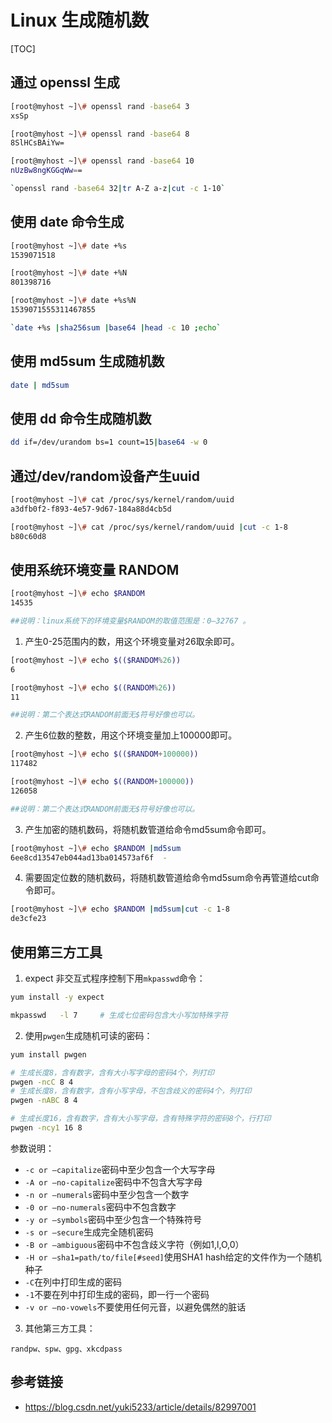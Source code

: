 # Linux 生成随机数


[TOC]

## 通过 openssl 生成

```bash
[root@myhost ~]\# openssl rand -base64 3
xsSp

[root@myhost ~]\# openssl rand -base64 8
8SlHCsBAiYw=

[root@myhost ~]\# openssl rand -base64 10
nUzBw8ngKGGqWw==

`openssl rand -base64 32|tr A-Z a-z|cut -c 1-10`
```

## 使用 date 命令生成

```bash
[root@myhost ~]\# date +%s
1539071518

[root@myhost ~]\# date +%N
801398716

[root@myhost ~]\# date +%s%N
1539071555311467855

`date +%s |sha256sum |base64 |head -c 10 ;echo`
```

## 使用 md5sum 生成随机数

```bash
date | md5sum
```

## 使用 dd 命令生成随机数

```bash
dd if=/dev/urandom bs=1 count=15|base64 -w 0
```

## 通过/dev/random设备产生uuid

```bash
[root@myhost ~]\# cat /proc/sys/kernel/random/uuid
a3dfb0f2-f893-4e57-9d67-184a88d4cb5d

[root@myhost ~]\# cat /proc/sys/kernel/random/uuid |cut -c 1-8
b80c60d8
```

## 使用系统环境变量 RANDOM

```bash
[root@myhost ~]\# echo $RANDOM
14535

##说明：linux系统下的环境变量$RANDOM的取值范围是：0–32767 。
```

1.  产生0-25范围内的数，用这个环境变量对26取余即可。

```bash
[root@myhost ~]\# echo $(($RANDOM%26))
6

[root@myhost ~]\# echo $((RANDOM%26))
11

##说明：第二个表达式RANDOM前面无$符号好像也可以。
```

2.  产生6位数的整数，用这个环境变量加上100000即可。

```bash
[root@myhost ~]\# echo $(($RANDOM+100000))
117482

[root@myhost ~]\# echo $((RANDOM+100000))
126058

##说明：第二个表达式RANDOM前面无$符号好像也可以。
```

3.  产生加密的随机数码，将随机数管道给命令md5sum命令即可。

```bash
[root@myhost ~]\# echo $RANDOM |md5sum
6ee8cd13547eb044ad13ba014573af6f  -
```

4.  需要固定位数的随机数码，将随机数管道给命令md5sum命令再管道给cut命令即可。

```bash
[root@myhost ~]\# echo $RANDOM |md5sum|cut -c 1-8
de3cfe23
```

## 使用第三方工具

1. expect 非交互式程序控制下用`mkpasswd`命令：

```bash
yum install -y expect

mkpasswd   -l 7		# 生成七位密码包含大小写加特殊字符
```

2. 使用`pwgen`生成随机可读的密码：

```bash
yum install pwgen

# 生成长度8，含有数字，含有大小写字母的密码4个，列打印
pwgen -ncC 8 4
# 生成长度8，含有数字，含有小写字母，不包含歧义的密码4个，列打印
pwgen -nABC 8 4

# 生成长度16，含有数字，含有大小写字母，含有特殊字符的密码8个，行打印
pwgen -ncy1 16 8
```

参数说明：

* `-c or –capitalize`密码中至少包含一个大写字母
* `-A or –no-capitalize`密码中不包含大写字母
* `-n or –numerals`密码中至少包含一个数字
* `-0 or –no-numerals`密码中不包含数字
* `-y or –symbols`密码中至少包含一个特殊符号
* `-s or –secure`生成完全随机密码
* `-B or –ambiguous`密码中不包含歧义字符（例如1,l,O,0）
* `-H or –sha1=path/to/file[#seed]`使用SHA1 hash给定的文件作为一个随机种子
* `-C`在列中打印生成的密码
* `-1`不要在列中打印生成的密码，即一行一个密码
* `-v or –no-vowels`不要使用任何元音，以避免偶然的脏话

3. 其他第三方工具：

```
randpw、spw、gpg、xkcdpass
```

## 参考链接

* https://blog.csdn.net/yuki5233/article/details/82997001
